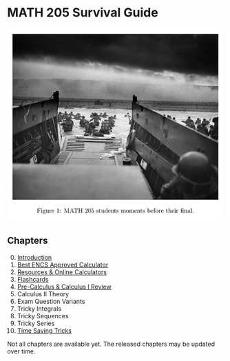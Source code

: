 # MATH 205 Survival Guide
![](figure.jpg)

## Chapters
0. [Introduction](00_intro.pdf)
1. [Best ENCS Approved Calculator](01_best_ENCS_approved_calculator.pdf)
2. [Resources & Online Calculators](02_resources_and_online_calculators.pdf)
3. [Flashcards](03_flashcards.pdf)
4. [Pre-Calculus & Calculus I Review](04_pre-calculus_&_calculus_I_review.pdf)
5. Calculus II Theory
6. Exam Question Variants
7. Tricky Integrals
8. Tricky Sequences
9. Tricky Series
10. [Time Saving Tricks](10_time_saving_tricks.pdf)

Not all chapters are available yet. The released chapters may be updated over time.
